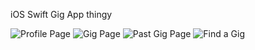 iOS Swift Gig App thingy

![Profile Page](https://s3.eu-west-2.amazonaws.com/neil-oliver-github/Avenue_App/profile_page.png)
![Gig Page](https://s3.eu-west-2.amazonaws.com/neil-oliver-github/Avenue_App/gig_page.png)
![Past Gig Page](https://s3.eu-west-2.amazonaws.com/neil-oliver-github/Avenue_App/past_events.png)
![Find a Gig](https://s3.eu-west-2.amazonaws.com/neil-oliver-github/Avenue_App/find_gig.png)
